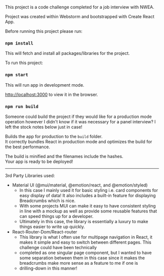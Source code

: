 This project is a code challenge completed for a job interview with NWEA.

Project was created within Webstorm and bootstrapped with Create React App.

Before running this project please run:

### `npm install` 

This will fetch and install all packages/libraries for the project.

To run this project: 

### `npm start`

This will run app in development mode.

[http://localhost:3000](http://localhost:3000) to view it in the browser.

### `npm run build`

Someone could build the project if they would like for a production mode operation
however I didn't know if it was necessary for a panel interview? I left the stock notes below just in case!

Builds the app for production to the `build` folder.\
It correctly bundles React in production mode and optimizes the build for the best performance.

The build is minified and the filenames include the hashes.\
Your app is ready to be deployed!


-----------------------------------------

3rd Party Libraries used:

- Material UI (@mui/material, @emotion/react, and @emotion/styled)
  - In this case I mainly used it for basic styling i.e. card components for easy display of data! It also includes a built-in feature for displaying Breadcrumbs which is nice. 
  - With some projects MUI can make it easy to have consistent styling in line with a mockup as well as provide some reusable features that can speed things up for a developer. 
  - Ultimately in this case, the library is essentially a luxury to make things easier to write up quickly.
- React-Router-Dom/React-router
  - This library is what I often use for multipage navigation in React, it makes it simple and easy to switch between different pages. This challenge could have been technically 
  - completed as one singular page component, but I wanted to have some separation between them in this case since it makes the breadcrumbs make more sense as a feature to me if one is 
  - drilling-down in this manner!

